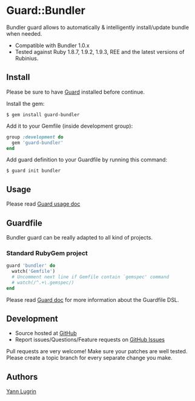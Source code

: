 # Guard::Bundler

Bundler guard allows to automatically & intelligently install/update bundle when needed.

* Compatible with Bundler 1.0.x
* Tested against Ruby 1.8.7, 1.9.2, 1.9.3, REE and the latest versions of Rubinius.

## Install

Please be sure to have [Guard](https://github.com/guard/guard) installed before continue.

Install the gem:

```
$ gem install guard-bundler
```

Add it to your Gemfile (inside development group):

``` ruby
group :development do
  gem 'guard-bundler'
end
```

Add guard definition to your Guardfile by running this command:

```
$ guard init bundler
```

## Usage

Please read [Guard usage doc](https://github.com/guard/guard#readme)

## Guardfile

Bundler guard can be really adapted to all kind of projects.

### Standard RubyGem project

```ruby
guard 'bundler' do
  watch('Gemfile')
  # Uncomment next line if Gemfile contain `gemspec' command
  # watch(/^.+\.gemspec/)
end
```

Please read [Guard doc](https://github.com/guard/guard#readme) for more information about the Guardfile DSL.

## Development

* Source hosted at [GitHub](https://github.com/guard/guard-bundler)
* Report issues/Questions/Feature requests on [GitHub Issues](https://github.com/guard/guard-bundler/issues)

Pull requests are very welcome! Make sure your patches are well tested. Please create a topic branch for every separate change
you make.

## Authors

[Yann Lugrin](https://github.com/yannlugrin)
